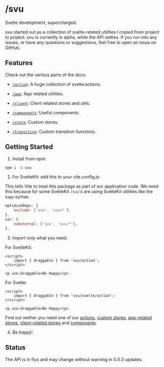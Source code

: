 # /svu

Svelte development, supercharged.

svu started out as a collection of svelte-related utilities I copied from project to project. svu is currently in alpha, while the API settles. If you run into any issues, or have any questions or suggestions, feel free to open an issue on GitHub.

## Features

Check out the various parts of the docs:

- [`/action`](http://svu.vercel.app/action): A huge collection of svelte:actions.

- [`/app`](http://svu.vercel.app/app): App related utilities.

- [`/client`](http://svu.vercel.app/client): Client related stores and utils.

- [`/components`](http://svu.vercel.app/components): Useful components.

- [`/store`](http://svu.vercel.app/store): Custom stores.

- [`/transition`](http://svu.vercel.app/transition): Custom transition functions.

## Getting Started

1. Install from npm:

```bash
npm i -D svu
```

2. For SvelteKit: add this to your vite.config.js:

This tells Vite to treat this package as part of our application code. We need this because for some SvelteKit `/svu`'s are using SvelteKit utilities like the `$app` syntax.

```js
optimizeDeps: {
    exclude: ['svu', 'svu/*'],
},
ssr: {
    noExternal: ['svu', 'svu/*'],
},
```

3. Import only what you need.

For SvelteKit:

```svelte
<script>
	import { draggable } from 'svu/action';
</script>

<p use:draggable>Be Happy</p>
```

For Svelte:

```svelte
<script>
	import { draggable } from 'svu/svelte/action';
</script>

<p use:draggable>Be Happy</p>
```

Find out wether you need one of our [actions](http://svu.vercel.app/action), [custom stores](http://svu.vercel.app/stores), [app-related stores](http://svu.vercel.app/app), [client-related stores](http://svu.vercel.app/client) and [components](http://svu.vercel.app/components).

4. <p use:draggable on:drag:start={dragStart} on:drag:end={dragEnd} bind:this={happy} style:transition="all 50ms ease-in-out">Be happy!</p>

## Status

The API is in flux and may change without warning in 0.X.0 updates.
